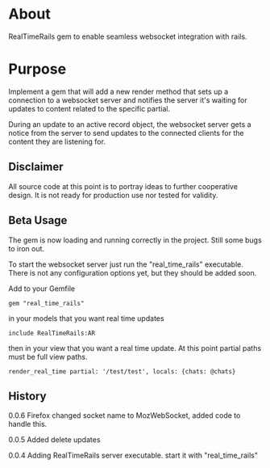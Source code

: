 About
=====

RealTimeRails gem to enable seamless websocket integration with rails.


Purpose
=======

Implement a gem that will add a new render method that sets up a connection to a websocket server and notifies the server it's waiting for updates to content related to the specific partial. 

During an update to an active record object, the websocket server gets a notice from the server to send updates to the connected clients for the content they are listening for.


Disclaimer
----------

All source code at this point is to portray ideas to further cooperative design. It is not ready for production use nor tested for validity.

Beta Usage
----------

The gem is now loading and running correctly in the project. Still some bugs to iron out.

To start the websocket server just run the "real\_time_rails" executable. There is not any configuration options yet, but they should be added soon.

Add to your Gemfile

`gem "real_time_rails"`

in your models that you want real time updates

`include RealTimeRails:AR`

then in your view that you want a real time update. At this point partial paths must be full view paths.

`render_real_time partial: '/test/test', locals: {chats: @chats}`


History
----------

0.0.6 Firefox changed socket name to MozWebSocket, added code to handle this.

0.0.5 Added delete updates

0.0.4 Adding RealTimeRails server executable. start it with "real\_time_rails"
